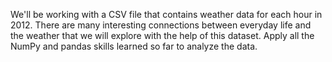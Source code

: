We'll be working with a CSV file that contains weather data for each hour in 2012. There are many interesting connections between everyday life and the weather that we will explore with the help of this dataset. Apply all the NumPy and pandas skills learned so far to analyze the data.